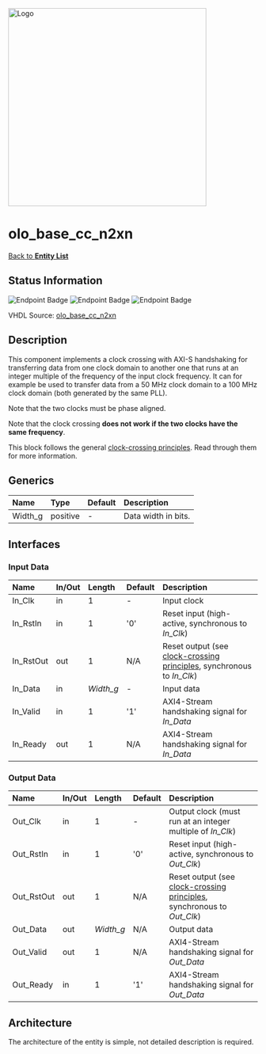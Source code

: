 <img src="../Logo.png" alt="Logo" width="400">

# olo_base_cc_n2xn

[Back to **Entity List**](../EntityList.md)

## Status Information

![Endpoint Badge](https://img.shields.io/endpoint?url=https://storage.googleapis.com/open-logic-badges/coverage/olo_base_cc_n2xn.json?cacheSeconds=0)
![Endpoint Badge](https://img.shields.io/endpoint?url=https://storage.googleapis.com/open-logic-badges/branches/olo_base_cc_n2xn.json?cacheSeconds=0)
![Endpoint Badge](https://img.shields.io/endpoint?url=https://storage.googleapis.com/open-logic-badges/issues/olo_base_cc_n2xn.json?cacheSeconds=0)

VHDL Source: [olo_base_cc_n2xn](../../src/base/vhdl/olo_base_cc_n2xn.vhd)

## Description

This component implements a clock crossing with AXI-S handshaking for transferring data from one clock domain to another
one that runs at an integer multiple of the frequency of the input clock frequency. It can for example be used to
transfer data from a 50 MHz clock domain to a 100 MHz clock domain (both generated by the same PLL).

Note that the two clocks must be phase aligned.

Note that the clock crossing **does not work if the two clocks have the same frequency**.

This block follows the general [clock-crossing principles](clock_crossing_principles.md). Read through them for more
information.

## Generics

| Name    | Type     | Default | Description         |
| :------ | :------- | ------- | :------------------ |
| Width_g | positive | -       | Data width in bits. |

## Interfaces

### Input Data

| Name      | In/Out | Length    | Default | Description                                                  |
| :-------- | :----- | :-------- | ------- | :----------------------------------------------------------- |
| In_Clk    | in     | 1         | -       | Input clock                                                  |
| In_RstIn  | in     | 1         | '0'     | Reset input (high-active, synchronous to _In_Clk_)           |
| In_RstOut | out    | 1         | N/A     | Reset output (see [clock-crossing principles](clock_crossing_principles.md), synchronous to _In_Clk_) |
| In_Data   | in     | _Width_g_ | -       | Input data                                                   |
| In_Valid  | in     | 1         | '1'     | AXI4-Stream handshaking signal for _In_Data_                 |
| In_Ready  | out    | 1         | N/A     | AXI4-Stream handshaking signal for _In_Data_                 |

### Output Data

| Name       | In/Out | Length    | Default | Description                                                  |
| :--------- | :----- | :-------- | ------- | :----------------------------------------------------------- |
| Out_Clk    | in     | 1         | -       | Output clock (must run at an integer multiple of _In_Clk_)   |
| Out_RstIn  | in     | 1         | '0'     | Reset input (high-active, synchronous to _Out_Clk_)          |
| Out_RstOut | out    | 1         | N/A     | Reset output (see [clock-crossing principles](clock_crossing_principles.md), synchronous to _Out_Clk_) |
| Out_Data   | out    | _Width_g_ | N/A     | Output data                                                  |
| Out_Valid  | out    | 1         | N/A     | AXI4-Stream handshaking signal for _Out_Data_                |
| Out_Ready  | in     | 1         | '1'     | AXI4-Stream handshaking signal for _Out_Data_                |

## Architecture

The architecture of the entity is simple, not detailed description is required.
